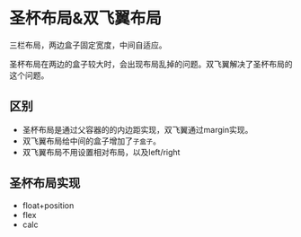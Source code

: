 # 圣杯布局&双飞翼布局

三栏布局，两边盒子固定宽度，中间自适应。

圣杯布局在两边的盒子较大时，会出现布局乱掉的问题。双飞翼解决了圣杯布局的这个问题。

## 区别

- 圣杯布局是通过父容器的的内边距实现，双飞翼通过margin实现。
- 双飞翼布局给中间的盒子增加了`子盒子`。
- 双飞翼布局不用设置相对布局，以及left/right

## 圣杯布局实现

- float+position
- flex
- calc

